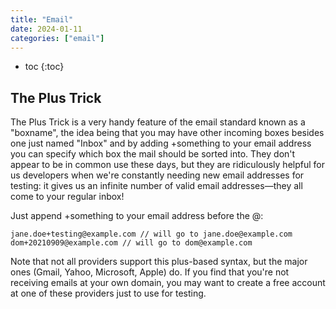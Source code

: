 ```yaml
---
title: "Email"
date: 2024-01-11
categories: ["email"]
---
```


- toc
{:toc}

## The Plus Trick

The Plus Trick is a very handy feature of the email standard known as a "boxname", the idea being that you may have other incoming boxes besides one just named "Inbox" and by adding +something to your email address you can specify which box the mail should be sorted into. They don't appear to be in common use these days, but they are ridiculously helpful for us developers when we're constantly needing new email addresses for testing: it gives us an infinite number of valid email addresses—they all come to your regular inbox!

Just append +something to your email address before the @:

```shell
jane.doe+testing@example.com // will go to jane.doe@example.com
dom+20210909@example.com // will go to dom@example.com
```

Note that not all providers support this plus-based syntax, but the major ones (Gmail, Yahoo, Microsoft, Apple) do. If you find that you're not receiving emails at your own domain, you may want to create a free account at one of these providers just to use for testing.
